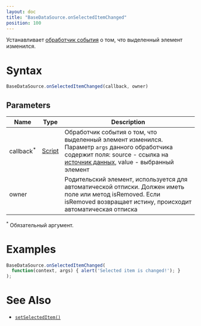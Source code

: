 ```yaml
---
layout: doc
title: "BaseDataSource.onSelectedItemChanged"
position: 100
---
```


Устанавливает [обработчик события](../../../Script/) о том, что выделенный элемент изменился.

# Syntax

```js
BaseDataSource.onSelectedItemChanged(callback, owner)
```

## Parameters

|Name|Type|Description|
|----|----|-----------|
|callback<sup>*</sup>|[Script](../../../Script/)|Обработчик события о том, что выделенный элемент изменился. Параметр `args` данного обработчика содержит поля: source - ссылка на [источник данных](../), value - выбранный элемент|
|owner| |Родительский элемент, используется для автоматической отписки. Должен иметь поле или метод isRemoved. Если isRemoved возвращает истину, происходит автоматическая отписка |

<sup>*</sup> Обязательный аргумент.

# Examples

```js
BaseDataSource.onSelectedItemChanged(
  function(context, args) { alert('Selected item is changed!'); }
);
```

# See Also

* [`setSelectedItem()`](../BaseDataSource.setSelectedItem/)
